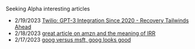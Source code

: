 
Seeking Alpha interesting articles

* 2/19/2023 [Twilio: GPT-3 Integration Since 2020 - Recovery Tailwinds Ahead](https://seekingalpha.com/article/4579514-twilio-gpt-3-integration-since-2020-recovery-tailwinds-ahead)
* 2/18/2023 [great article on amzn and the meaning of IRR](https://seekingalpha.com/article/4579611-amazon-higher-rates-mean-trouble-ahead)
* 2/17/2023 [goog versus msft, goog looks good](https://seekingalpha.com/article/4579046-google-vs-microsoft-one-of-these-ai-champions-has-3x-better-return-potential)
